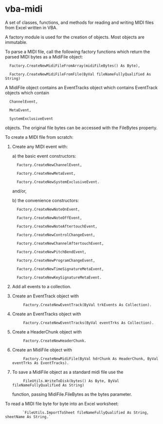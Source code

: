 # vba-midi
A set of classes, functions, and methods for reading and writing MIDI files from Excel written in VBA.

A factory module is used for the creation of objects. Most objects are immutable.

To parse a MIDI file, call the following factory functions which return the parsed MIDI bytes as a MidiFile object:

      Factory.CreateNewMidiFileFromArray(midiFileBytes() As Byte), 

      Factory.CreateNewMidiFileFromFile(ByVal fileNameFullyQualified As String)

A MidiFile object contains an EventTracks object which contains EventTrack objects which contain 

      ChannelEvent,
      
      MetaEvent,
      
      SystemExclusiveEvent 
      
objects. The original file bytes can be accessed with the FileBytes property.

To create a MIDI file from scratch:
1) Create any MIDI event with:

   a) the basic event constructors:
   
         Factory.CreateNewChannelEvent,

         Factory.CreateNewMetaEvent,

         Factory.CreateNewSystemExclusiveEvent.
      
      and/or,
      
   b) the convenience constructors:
   
         Factory.CreateNewNoteOnEvent,

         Factory.CreateNewNoteOffEvent,

         Factory.CreateNewNoteAftertouchEvent,

         Factory.CreateNewControlChangeEvent,

         Factory.CreateNewChannelAftertouchEvent,

         Factory.CreateNewPitchBendEvent,

         Factory.CreateNewProgramChangeEvent,

         Factory.CreateNewTimeSignatureMetaEvent,

         Factory.CreateNewKeySignatureMetaEvent.
   
2) Add all events to a collection.
3) Create an EventTrack object with 

            Factory.CreateNewEventTrack(ByVal trkEvents As Collection).
            
4) Create an EventTracks object with 
            
            Factory.CreateNewEventTracks(ByVal eventTrks As Collection).
            
5) Create a HeaderChunk object with 

            Factory.CreateNewHeaderChunk.
            
6) Create an MidiFile object with
            
            Factory.CreateNewMidiFile(ByVal hdrChunk As HeaderChunk, ByVal eventTrks As EventTracks).
            
7) To save a MidiFile object as a standard midi file use the 
            
            FileUtils.WriteToDisk(bytes() As Byte, ByVal fileNameFullyQualified As String) 
            
   function, passing MidiFile.FileBytes as the bytes parameter.

To read a MIDI file byte for byte into an Excel worksheet:

            `FileUtils.ImportToSheet fileNameFullyQualified As String, sheetName As String.`
